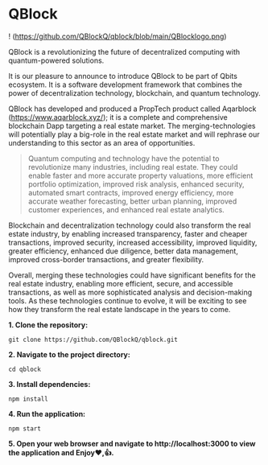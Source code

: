 # QBlock
! (https://github.com/QBlockQ/qblock/blob/main/QBlocklogo.png)



QBlock is a revolutionizing the future of decentralized computing with quantum-powered solutions.

It is our pleasure to announce to introduce QBlock to be part of Qbits ecosystem. It is a software development framework that combines the power of decentralization technology, blockchain, and quantum technology.

QBlock has developed and produced a PropTech product called Aqarblock (https://www.aqarblock.xyz/); it is a complete and comprehensive blockchain Dapp targeting a real estate market. The merging-technologies will potentially play a big-role in the real estate market and will rephrase our understanding to this sector as an area of opportunities.

> Quantum computing and technology have the potential to revolutionize many industries, including real estate. They could enable faster and more accurate property valuations, more efficient portfolio optimization, improved risk analysis, enhanced security, automated smart contracts, improved energy efficiency, more accurate weather forecasting, better urban planning, improved customer experiences, and enhanced real estate analytics.

Blockchain and decentralization technology could also transform the real estate industry, by enabling increased transparency, faster and cheaper transactions, improved security, increased accessibility, improved liquidity, greater efficiency, enhanced due diligence, better data management, improved cross-border transactions, and greater flexibility.

Overall, merging these technologies could have significant benefits for the real estate industry, enabling more efficient, secure, and accessible transactions, as well as more sophisticated analysis and decision-making tools. As these technologies continue to evolve, it will be exciting to see how they transform the real estate landscape in the years to come.

**1. Clone the repository:**

 ```
git clone https://github.com/QBlockQ/qblock.git
 ```
**2.  Navigate to the project directory:**

 ```
cd qblock
 ```

**3.  Install dependencies:**

 ```
npm install
 ```

**4.  Run the application:**

 ```
npm start
 ```

**5.  Open your web browser and navigate to http://localhost:3000 to view the application and Enjoy:heart:,:+1:.**
